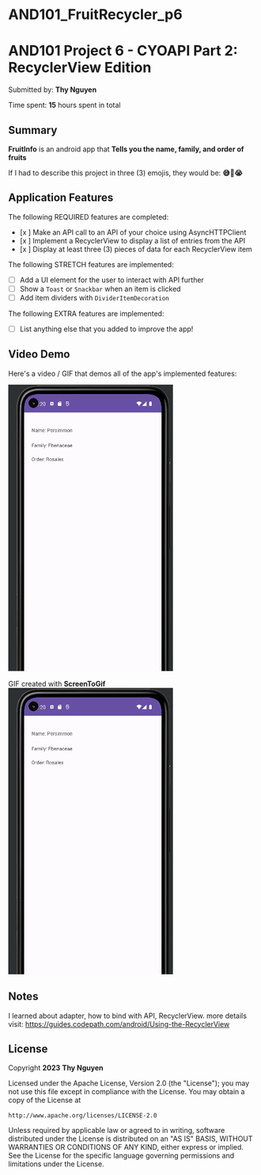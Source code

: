 # AND101_FruitRecycler_p6

# AND101 Project 6 - CYOAPI Part 2: RecyclerView Edition

Submitted by: **Thy Nguyen**

Time spent: **15** hours spent in total

## Summary

**FruitInfo** is an android app that **Tells you the name, family, and order of fruits**

If I had to describe this project in three (3) emojis, they would be: **😅🍉😭**

## Application Features

<!-- (This is a comment) Please be sure to change the [ ] to [x] for any features you completed.  If a feature is not checked [x], you might miss the points for that item! -->

The following REQUIRED features are completed:

- [x ] Make an API call to an API of your choice using AsyncHTTPClient
- [x ] Implement a RecyclerView to display a list of entries from the API
- [x ] Display at least three (3) pieces of data for each RecyclerView item

The following STRETCH features are implemented:

- [ ] Add a UI element for the user to interact with API further
- [ ] Show a `Toast` or `Snackbar` when an item is clicked
- [ ] Add item dividers with `DividerItemDecoration`

The following EXTRA features are implemented:

- [ ] List anything else that you added to improve the app!

## Video Demo

Here's a video / GIF that demos all of the app's implemented features:

![](https://github.com/CanhRauT/AND101_FruitRecycler_p6/blob/master/FruitRecycler_p6_AND101.gif)

GIF created with **ScreenToGif**
![](https://github.com/CanhRauT/AND101_FruitRecycler_p6/blob/master/FruitRecycler_p6_AND101.gif)
<!-- Recommended tools:
- [Kap](https://getkap.co/) for macOS
- [ScreenToGif](https://www.screentogif.com/) for Windows
- [peek](https://github.com/phw/peek) for Linux. -->

## Notes
I learned about adapter, how to bind with API, RecyclerView.
more details visit: https://guides.codepath.com/android/Using-the-RecyclerView

## License

Copyright **2023** **Thy Nguyen**

Licensed under the Apache License, Version 2.0 (the "License");
you may not use this file except in compliance with the License.
You may obtain a copy of the License at

    http://www.apache.org/licenses/LICENSE-2.0

Unless required by applicable law or agreed to in writing, software
distributed under the License is distributed on an "AS IS" BASIS,
WITHOUT WARRANTIES OR CONDITIONS OF ANY KIND, either express or implied.
See the License for the specific language governing permissions and
limitations under the License.
